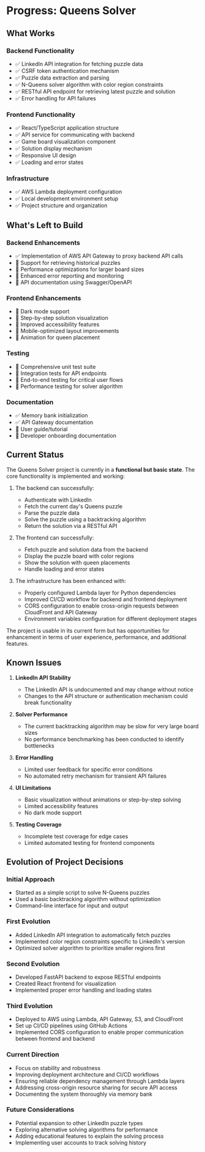 # Progress: Queens Solver

## What Works

### Backend Functionality
- ✅ LinkedIn API integration for fetching puzzle data
- ✅ CSRF token authentication mechanism
- ✅ Puzzle data extraction and parsing
- ✅ N-Queens solver algorithm with color region constraints
- ✅ RESTful API endpoint for retrieving latest puzzle and solution
- ✅ Error handling for API failures

### Frontend Functionality
- ✅ React/TypeScript application structure
- ✅ API service for communicating with backend
- ✅ Game board visualization component
- ✅ Solution display mechanism
- ✅ Responsive UI design
- ✅ Loading and error states

### Infrastructure
- ✅ AWS Lambda deployment configuration
- ✅ Local development environment setup
- ✅ Project structure and organization

## What's Left to Build

### Backend Enhancements
- ✅ Implementation of AWS API Gateway to proxy backend API calls
- 🔲 Support for retrieving historical puzzles
- 🔲 Performance optimizations for larger board sizes
- 🔲 Enhanced error reporting and monitoring
- 🔲 API documentation using Swagger/OpenAPI

### Frontend Enhancements
- 🔲 Dark mode support
- 🔲 Step-by-step solution visualization
- 🔲 Improved accessibility features
- 🔲 Mobile-optimized layout improvements
- 🔲 Animation for queen placement

### Testing
- 🔲 Comprehensive unit test suite
- 🔲 Integration tests for API endpoints
- 🔲 End-to-end testing for critical user flows
- 🔲 Performance testing for solver algorithm

### Documentation
- ✅ Memory bank initialization
- ✅ API Gateway documentation
- 🔲 User guide/tutorial
- 🔲 Developer onboarding documentation

## Current Status

The Queens Solver project is currently in a **functional but basic state**. The core functionality is implemented and working:

1. The backend can successfully:
   - Authenticate with LinkedIn
   - Fetch the current day's Queens puzzle
   - Parse the puzzle data
   - Solve the puzzle using a backtracking algorithm
   - Return the solution via a RESTful API

2. The frontend can successfully:
   - Fetch puzzle and solution data from the backend
   - Display the puzzle board with color regions
   - Show the solution with queen placements
   - Handle loading and error states

3. The infrastructure has been enhanced with:
   - Properly configured Lambda layer for Python dependencies
   - Improved CI/CD workflow for backend and frontend deployment
   - CORS configuration to enable cross-origin requests between CloudFront and API Gateway
   - Environment variables configuration for different deployment stages

The project is usable in its current form but has opportunities for enhancement in terms of user experience, performance, and additional features.

## Known Issues

1. **LinkedIn API Stability**
   - The LinkedIn API is undocumented and may change without notice
   - Changes to the API structure or authentication mechanism could break functionality

2. **Solver Performance**
   - The current backtracking algorithm may be slow for very large board sizes
   - No performance benchmarking has been conducted to identify bottlenecks

3. **Error Handling**
   - Limited user feedback for specific error conditions
   - No automated retry mechanism for transient API failures

4. **UI Limitations**
   - Basic visualization without animations or step-by-step solving
   - Limited accessibility features
   - No dark mode support

5. **Testing Coverage**
   - Incomplete test coverage for edge cases
   - Limited automated testing for frontend components

## Evolution of Project Decisions

### Initial Approach
- Started as a simple script to solve N-Queens puzzles
- Used a basic backtracking algorithm without optimization
- Command-line interface for input and output

### First Evolution
- Added LinkedIn API integration to automatically fetch puzzles
- Implemented color region constraints specific to LinkedIn's version
- Optimized solver algorithm to prioritize smaller regions first

### Second Evolution
- Developed FastAPI backend to expose RESTful endpoints
- Created React frontend for visualization
- Implemented proper error handling and loading states

### Third Evolution
- Deployed to AWS using Lambda, API Gateway, S3, and CloudFront
- Set up CI/CD pipelines using GitHub Actions
- Implemented CORS configuration to enable proper communication between frontend and backend

### Current Direction
- Focus on stability and robustness
- Improving deployment architecture and CI/CD workflows
- Ensuring reliable dependency management through Lambda layers
- Addressing cross-origin resource sharing for secure API access
- Documenting the system thoroughly via memory bank

### Future Considerations
- Potential expansion to other LinkedIn puzzle types
- Exploring alternative solving algorithms for performance
- Adding educational features to explain the solving process
- Implementing user accounts to track solving history
